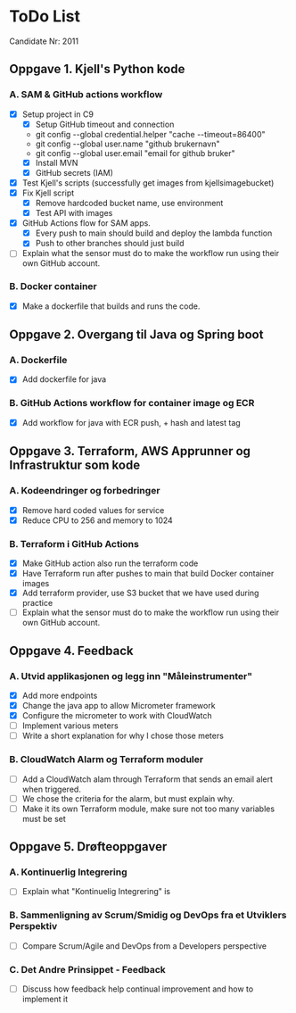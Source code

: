 # ToDo List

Candidate Nr: 2011

## Oppgave 1. Kjell's Python kode
### A. SAM & GitHub actions workflow 
* [x] Setup project in C9
  * [x] Setup GitHub timeout and connection
  * git config --global credential.helper "cache --timeout=86400"
  * git config --global user.name "github brukernavn"
  * git config --global user.email "email for github bruker"
  * [x] Install MVN
  * [x] GitHub secrets (IAM)
* [x] Test Kjell's scripts (successfully get images from kjellsimagebucket)
* [x] Fix Kjell script
  * [x] Remove hardcoded bucket name, use environment
  * [x] Test API with images
* [x] GitHub Actions flow for SAM apps. 
  * [x] Every push to main should build and deploy the lambda function
  * [x] Push to other branches should just build
* [ ] Explain what the sensor must do to make the workflow run using their own GitHub account.

### B. Docker container
* [x] Make a dockerfile that builds and runs the code. 

## Oppgave 2. Overgang til Java og Spring boot
### A. Dockerfile
* [x] Add dockerfile for java

### B. GitHub Actions workflow for container image og ECR
* [x] Add workflow for java with ECR push, + hash and latest tag

## Oppgave 3. Terraform, AWS Apprunner og Infrastruktur som kode
### A. Kodeendringer og forbedringer
* [x] Remove hard coded values for service
* [x] Reduce CPU to 256 and memory to 1024

### B. Terraform i GitHub Actions
* [x] Make GitHub action also run the terraform code
* [x] Have Terraform run after pushes to main that build Docker container images
* [x] Add terraform provider, use S3 bucket that we have used during practice
* [ ] Explain what the sensor must do to make the workflow run using their own GitHub account.

## Oppgave 4. Feedback

### A. Utvid applikasjonen og legg inn "Måleinstrumenter"
* [x] Add more endpoints
* [x] Change the java app to allow Micrometer framework
* [x] Configure the micrometer to work with CloudWatch
* [ ] Implement various meters
* [ ] Write a short explanation for why I chose those meters

### B. CloudWatch Alarm og Terraform moduler
* [ ] Add a CloudWatch alam through Terraform that sends an email alert when triggered.
* [ ] We chose the criteria for the alarm, but must explain why.
* [ ] Make it its own Terraform module, make sure not too many variables must be set

## Oppgave 5. Drøfteoppgaver

### A. Kontinuerlig Integrering
* [ ] Explain what "Kontinuelig Integrering" is

### B. Sammenligning av Scrum/Smidig og DevOps fra et Utviklers Perspektiv
* [ ] Compare Scrum/Agile and DevOps from a Developers perspective

### C. Det Andre Prinsippet - Feedback
* [ ] Discuss how feedback help continual improvement and how to implement it


